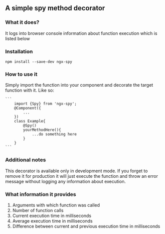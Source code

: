 ## A simple spy method decorator

### What it does?
It logs into browser console information about function execution which is listed below

### Installation
`npm install --save-dev ngx-spy`

### How to use it
Simply import the function into your component and decorate the target function with it. Like so:

	```
		import {Spy} from 'ngx-spy';
		@Component({
			...
		})
		class Example{
			@Spy()
			yourMethodHere(){
				...do something here
			}
		}
	```

### Additional notes
This decorator is available only in development mode. If you forget to remove it for production it will just execute the function and throw an error message without logging any information about execution.


### What information it provides
1. Arguments with which function was called
2. Number of function calls
3. Current execution time in milliseconds
4. Average execution time in milliseconds
5. Difference between current and previous execution time in milliseconds
